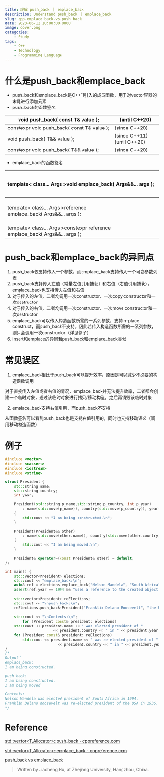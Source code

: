 ```yaml
---
title: 理解 push_back ｜ emplace_back
description: Understand push_back ｜ emplace_back
slug: cpp-emplace_back-vs-push_back
date: 2023-06-12 10:00:00+0000
image: cover.png
categories:
    - Study
tags:
    - C++
    - Technology
    - Programming Language
---
```



# 什么是push_back和emplace_back

- push_back和emplace_back是C++11引入的成员函数，用于对vector容器的末尾进行添加元素
- push_back的函数签名

| void push_back( const T& value ); | (until C++20) |
| --- | --- |
| constexpr void push_back( const T& value ); | (since C++20) |
| void push_back( T&& value ); | (since C++11) (until C++20) |
| constexpr void push_back( T&& value ); | (since C++20) |

- emplace_back的函数签名

| template< class... Args >void emplace_back( Args&&... args ); | (since C++11) (until C++17) |
| --- | --- |
| template< class... Args >reference emplace_back( Args&&... args ); | (since C++17) (until C++20) |
| template< class... Args >constexpr reference emplace_back( Args&&... args ); | (since C++20) |

# push_back和emplace_back的异同点

1. push_back仅支持传入一个参数，而emplace_back支持传入一个可变参数列表
2. push_back支持传入左值（常量左值引用捕获）和右值（右值引用捕获），emplace_back也支持传入左值和右值
3. 对于传入的左值，二者均调用一次constructor、一次copy constructor和一次destructor
4. 对于传入的右值，二者均调用一次constructor、一次move constructor和一次destructor
5. emplace_back可以传入构造函数所需的一系列参数，支持in-place construct，而push_back不支持，因此若传入构造函数所需的一系列参数，则只会调用一次constructor（详见例子）
6. insert和emplace的异同和push_back和emplace_back类似

# 常见误区

1. emplace_back相比于push_back可以提升效率，原因是可以减少不必要的构造函数调用

对于直接传入左值或者右值的情况，emplace_back并无法提升效率，二者都会创建一个临时对象，通过该临时对象进行拷贝/移动构造，之后再销毁该临时对象

2. emplace_back支持右值引用，而push_back不支持

从函数签名可以看到push_back也是支持右值引用的，同时也支持移动语义（调用移动构造函数）

# 例子

```cpp
#include <vector>
#include <cassert>
#include <iostream>
#include <string>

struct President {
    std::string name;
    std::string country;
    int year;

    President(std::string p_name,std::string p_country, int p_year)
        : name(std::move(p_name)), country(std::move(p_country)), year(p_year)
    {
        std::cout << "I am being constructed.\n";
    }

    President(President&& other)
        : name(std::move(other.name)), country(std::move(other.country)), year(other.year)
    {
        std::cout << "I am being moved.\n";
    }

    President& operator=(const President& other) = default;
};

int main() {
    std::vector<President> elections;
    std::cout << "emplace_back:\n";
    auto& ref = elections.emplace_back("Nelson Mandela", "South Africa", 1994);
    assert(ref.year == 1994 && "uses a reference to the created object (C++17)");
        
    std::vector<President> reElections;
    std::cout << "\npush_back:\n";
    reElections.push_back(President("Franklin Delano Roosevelt", "the USA", 1936));
        
    std::cout << "\nContents:\n";
        for (President const& president: elections)
    std::cout << president.name << " was elected president of "
                      << president.country << " in " << president.year << ".\n";
    for (President const& president: reElections)
        std::cout << president.name << " was re-elected president of "
                        << president.country << " in " << president.year << ".\n";
}
/*
Output：
emplace_back:
I am being constructed.
 
push_back:
I am being constructed.
I am being moved.
 
Contents:
Nelson Mandela was elected president of South Africa in 1994.
Franklin Delano Roosevelt was re-elected president of the USA in 1936.
*/
```


# Reference

[std::vector<T,Allocator>::push_back - cppreference.com](https://en.cppreference.com/w/cpp/container/vector/push_back)

[std::vector<T,Allocator>::emplace_back - cppreference.com](https://en.cppreference.com/w/cpp/container/vector/emplace_back)

[push_back vs emplace_back](https://stackoverflow.com/questions/4303513/push-back-vs-emplace-back)

> Written by Jiacheng Hu, at Zhejiang University, Hangzhou, China.
